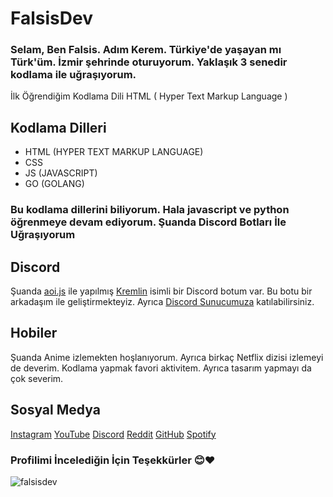 # FalsisDev
### Selam, Ben Falsis. Adım Kerem. Türkiye'de yaşayan mı Türk'üm. İzmir şehrinde oturuyorum. Yaklaşık 3 senedir kodlama ile uğraşıyorum.
İlk Öğrendiğim Kodlama Dili HTML ( Hyper Text Markup Language )

## Kodlama Dilleri
- HTML (HYPER TEXT MARKUP LANGUAGE)
- CSS
- JS (JAVASCRIPT)
- GO (GOLANG)
### Bu kodlama dillerini biliyorum. Hala javascript ve python öğrenmeye devam ediyorum. Şuanda Discord Botları İle Uğraşıyorum

## Discord
Şuanda [aoi.js](https//npmjs.org/package/aoi.js) ile yapılmış [Kremlin](https://kremlin-bot.glitch.me) isimli bir Discord botum var. Bu botu bir arkadaşım ile geliştirmekteyiz.
Ayrıca [Discord Sunucumuza](https://discord.gg/QjnTKbHF89) katılabilirsiniz.

## Hobiler
Şuanda Anime izlemekten hoşlanıyorum. Ayrıca birkaç Netflix dizisi izlemeyi de deverim.
Kodlama yapmak favori aktivitem.
Ayrıca tasarım yapmayı da çok severim.

## Sosyal Medya

<i class="fab fa-instagram"></i> [Instagram](https://instagram.com/keremm.js)
<i class="fab fa-youtube"></i> [YouTube](https://www.youtube.com/channel/UCmRc4MxoAXDGaGUMqPaCrwQ)
<i class="fab fa-discord"></i> [Discord](https://discord.gg/QjnTKbHF89)
<i class="fab fa-reddit"></i> [Reddit](https://reddit.com/u/fnfalsiss)
<i class="fab fa-github"></i> [GitHub](https://github.com/falsisdev)
<i class="fab fa-spotify"></i> [Spotify](https://open.spotify.com/user/315l5ib3a4fd2obidm76lipspxji?si=ca9de151fd734ade)

### Profilimi İncelediğin İçin Teşekkürler 😊❤
![falsisdev](https://i.pinimg.com/originals/e2/9b/67/e29b67f7e735a9be2fb891a61488437e.gif)
